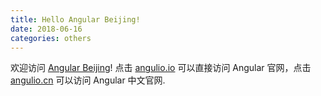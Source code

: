 ```yaml
---
title: Hello Angular Beijing!
date: 2018-06-16
categories: others
---
```

欢迎访问 [Angular Beijing](http://www.ngbeijing.cn/)!  点击 [angulio.io](https://angular.io/) 可以直接访问 Angular 官网，点击 [angulio.cn](https://angular.cn/) 可以访问 Angular 中文官网. 
